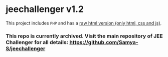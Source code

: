 # jeechallenger v1.2

This project includes `PHP` and has a [raw html version (only html, css and js)](https://github.com/Samya-S/jeechallenger-v3).

### This repo is currently archived. Visit the main repository of JEE Challenger for all details: https://github.com/Samya-S/jeechallenger
